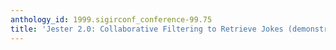 ```yaml
---
anthology_id: 1999.sigirconf_conference-99.75
title: 'Jester 2.0: Collaborative Filtering to Retrieve Jokes (demonstration abstract)'
---
```

